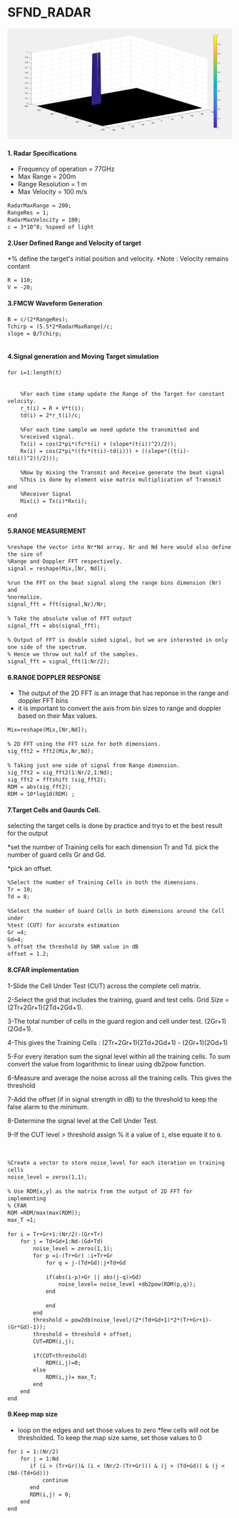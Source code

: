 # SFND_RADAR
<img src="CFAR.PNG" width="820" height="248" />

#### 1. Radar Specifications

* Frequency of operation = 77GHz
* Max Range = 200m
* Range Resolution = 1 m
* Max Velocity = 100 m/s
```
RadarMaxRange = 200;
RangeRes = 1;
RadarMaxVelocity = 100;
c = 3*10^8; %speed of light
```
#### 2.User Defined Range and Velocity of target

*% define the target's initial position and velocity. 
*Note : Velocity remains contant
```
R = 110;
V = -20;
```
#### 3.FMCW Waveform Generation

```
B = c/(2*RangeRes);
Tchirp = (5.5*2*RadarMaxRange)/c;
slope = B/Tchirp;


```

#### 4.Signal generation and Moving Target simulation
```
for i=1:length(t)         
    
 
    %For each time stamp update the Range of the Target for constant velocity. 
    r_t(i) = R + V*t(i);
    td(i) = 2*r_t(i)/c;
    
    %For each time sample we need update the transmitted and
    %received signal. 
    Tx(i) = cos(2*pi*(fc*t(i) + (slope*(t(i))^2)/2));
    Rx(i) = cos(2*pi*((fc*(t(i)-td(i))) + ((slope*((t(i)-td(i))^2))/2)));
    
    %Now by mixing the Transmit and Receive generate the beat signal
    %This is done by element wise matrix multiplication of Transmit and
    %Receiver Signal
    Mix(i) = Tx(i)*Rx(i);
    
end
```

#### 5.RANGE MEASUREMENT

```
%reshape the vector into Nr*Nd array. Nr and Nd here would also define the size of
%Range and Doppler FFT respectively.
signal = reshape(Mix,[Nr, Nd]);

%run the FFT on the beat signal along the range bins dimension (Nr) and
%normalize.
signal_fft = fft(signal,Nr)/Nr;

% Take the absolute value of FFT output
signal_fft = abs(signal_fft);

% Output of FFT is double sided signal, but we are interested in only one side of the spectrum.
% Hence we throw out half of the samples.
signal_fft = signal_fft(1:Nr/2);
```

#### 6.RANGE DOPPLER RESPONSE

* The output of the 2D FFT is an image that has reponse in the range and doppler FFT bins
* it is important to convert the axis from bin sizes to range and doppler based on their Max values.
```
Mix=reshape(Mix,[Nr,Nd]);

% 2D FFT using the FFT size for both dimensions.
sig_fft2 = fft2(Mix,Nr,Nd);

% Taking just one side of signal from Range dimension.
sig_fft2 = sig_fft2(1:Nr/2,1:Nd);
sig_fft2 = fftshift (sig_fft2);
RDM = abs(sig_fft2);
RDM = 10*log10(RDM) ;
```

#### 7.Target Cells and Gaurds Cell.

selecting the target cells is done by practice and trys to et the best result for the output

*set the number of Training cells for each dimension Tr and Td. pick the number of guard cells Gr and Gd.

*pick an offset.

```
%Select the number of Training Cells in both the dimensions.
Tr = 10;
Td = 8;

%Select the number of Guard Cells in both dimensions around the Cell under 
%test (CUT) for accurate estimation
Gr =4;
Gd=4;
% offset the threshold by SNR value in dB
offset = 1.2;
```
#### 8.CFAR implementation

1-Slide the Cell Under Test (CUT) across the complete cell matrix.

2-Select the grid that includes the training, guard and test cells. Grid Size = (2Tr+2Gr+1)(2Td+2Gd+1).

3-The total number of cells in the guard region and cell under test. (2Gr+1)(2Gd+1).

4-This gives the Training Cells : (2Tr+2Gr+1)(2Td+2Gd+1) - (2Gr+1)(2Gd+1)

5-For every iteration sum the signal level within all the training cells. To sum convert the value from logarithmic to linear using db2pow function.

6-Measure and average the noise across all the training cells. This gives the threshold

7-Add the offset (if in signal strength in dB) to the threshold to keep the false alarm to the minimum.

8-Determine the signal level at the Cell Under Test.

9-If the CUT level > threshold assign % it a value of `1`, else equate it to `0`.
```


%Create a vector to store noise_level for each iteration on training cells
noise_level = zeros(1,1);

% Use RDM[x,y] as the matrix from the output of 2D FFT for implementing
% CFAR
RDM =RDM/max(max(RDM));
max_T =1;

for i = Tr+Gr+1:(Nr/2)-(Gr+Tr)
    for j = Td+Gd+1:Nd-(Gd+Td)
        noise_level = zeros(1,1);
        for p =i-(Tr+Gr) :i+Tr+Gr
            for q = j-(Td+Gd):j+Td+Gd
            
            if(abs(i-p)>Gr || abs(j-q)>Gd)
                noise_level= noise_level +db2pow(RDM(p,q));
            end
            
            end
        end
        threshold = pow2db(noise_level/(2*(Td+Gd+1)*2*(Tr+Gr+1)-(Gr*Gd)-1));
        threshold = threshold + offset;
        CUT=RDM(i,j);
        
        if(CUT<threshold)
            RDM(i,j)=0;
        else
            RDM(i,j)= max_T;
        end
    end
end

```
#### 9.Keep map size
* loop on the edges and set those values to zero
*few cells will not be thresholded. To keep the map size same, set those values to 0

```
for i = 1:(Nr/2)
    for j = 1:Nd
       if (i > (Tr+Gr))& (i < (Nr/2-(Tr+Gr))) & (j > (Td+Gd)) & (j < (Nd-(Td+Gd)))
           continue
       end
       RDM(i,j) = 0;
    end
end
```
